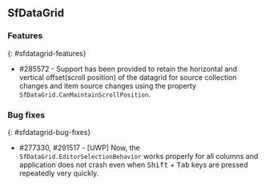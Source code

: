 ## SfDataGrid

### Features
{: #sfdatagrid-features}

* \#285572 - Support has been provided to retain the horizontal and vertical offset(scroll position) of the datagrid for source collection changes and item source changes using the property `SfDataGrid.CanMaintainScrollPosition`.

### Bug fixes
{: #sfdatagrid-bug-fixes}

* \#277330, #291517 - [UWP] Now, the `SfDataGrid.EditorSelectionBehavior` works properly for all columns and application does not crash even when <kbd>Shift</kbd> + <kbd>Tab</kbd> keys are pressed repeatedly very quickly.
